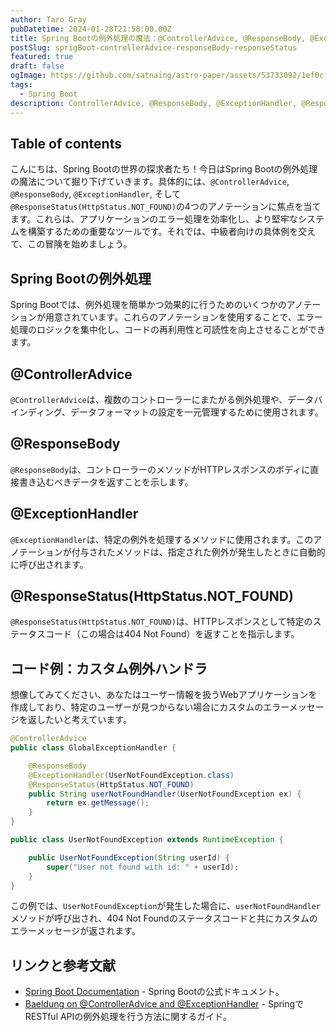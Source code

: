 ```yaml
---
author: Taro Gray
pubDatetime: 2024-01-28T21:58:00.00Z
title: Spring Bootの例外処理の魔法：@ControllerAdvice, @ResponseBody, @ExceptionHandler, @ResponseStatus
postSlug: sprigBoot-controllerAdvice-responseBody-responseStatus
featured: true
draft: false
ogImage: https://github.com/satnaing/astro-paper/assets/53733092/1ef0cf03-8137-4d67-ac81-84a032119e3a
tags:
  - Spring Boot
description: ControllerAdvice, @ResponseBody, @ExceptionHandler, @ResponseStatus(HttpStatus.NOT_FOUND)は、Spring Bootアプリケーションにおける例外処理を強化するための鍵です。これらのアノテーションを使いこなすことで、エラー処理をより効率的に、かつユーザーフレンドリーに行うことができます。エラー処理の魔法を使って、あなたのアプリケーションをより堅牢なものにしましょう！
---
```


## Table of contents

こんにちは、Spring Bootの世界の探求者たち！今日はSpring Bootの例外処理の魔法について掘り下げていきます。具体的には、`@ControllerAdvice`, `@ResponseBody`, `@ExceptionHandler`, そして`@ResponseStatus(HttpStatus.NOT_FOUND)`の4つのアノテーションに焦点を当てます。これらは、アプリケーションのエラー処理を効率化し、より堅牢なシステムを構築するための重要なツールです。それでは、中級者向けの具体例を交えて、この冒険を始めましょう。

## Spring Bootの例外処理

Spring Bootでは、例外処理を簡単かつ効果的に行うためのいくつかのアノテーションが用意されています。これらのアノテーションを使用することで、エラー処理のロジックを集中化し、コードの再利用性と可読性を向上させることができます。

## @ControllerAdvice

`@ControllerAdvice`は、複数のコントローラーにまたがる例外処理や、データバインディング、データフォーマットの設定を一元管理するために使用されます。

## @ResponseBody

`@ResponseBody`は、コントローラーのメソッドがHTTPレスポンスのボディに直接書き込むべきデータを返すことを示します。

## @ExceptionHandler

`@ExceptionHandler`は、特定の例外を処理するメソッドに使用されます。このアノテーションが付与されたメソッドは、指定された例外が発生したときに自動的に呼び出されます。

## @ResponseStatus(HttpStatus.NOT_FOUND)

`@ResponseStatus(HttpStatus.NOT_FOUND)`は、HTTPレスポンスとして特定のステータスコード（この場合は404 Not Found）を返すことを指示します。

## コード例：カスタム例外ハンドラ

想像してみてください、あなたはユーザー情報を扱うWebアプリケーションを作成しており、特定のユーザーが見つからない場合にカスタムのエラーメッセージを返したいと考えています。

```java
@ControllerAdvice
public class GlobalExceptionHandler {

    @ResponseBody
    @ExceptionHandler(UserNotFoundException.class)
    @ResponseStatus(HttpStatus.NOT_FOUND)
    public String userNotFoundHandler(UserNotFoundException ex) {
        return ex.getMessage();
    }
}

public class UserNotFoundException extends RuntimeException {

    public UserNotFoundException(String userId) {
        super("User not found with id: " + userId);
    }
}
```

この例では、`UserNotFoundException`が発生した場合に、`userNotFoundHandler`メソッドが呼び出され、404 Not Foundのステータスコードと共にカスタムのエラーメッセージが返されます。

## リンクと参考文献

- [Spring Boot Documentation](https://docs.spring.io/spring-boot/docs/current/reference/htmlsingle/) - Spring Bootの公式ドキュメント。
- [Baeldung on @ControllerAdvice and @ExceptionHandler](https://www.baeldung.com/exception-handling-for-rest-with-spring) - SpringでRESTful APIの例外処理を行う方法に関するガイド。
